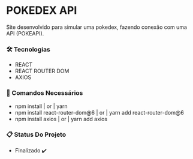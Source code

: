 # POKEDEX API

Site desenvolvido para simular uma pokedex, fazendo conexão com uma API (POKEAPI).

### 🛠️ Tecnologias 

- REACT
- REACT ROUTER DOM
- AXIOS

### 🔧 Comandos Necessários

- npm install | or | yarn
- npm install react-router-dom@6 | or | yarn add react-router-dom@6
- npm install axios | or | yarn add axios

### 📋 Status Do Projeto

- Finalizado ✔️

